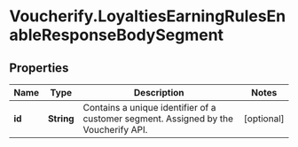 # Voucherify.LoyaltiesEarningRulesEnableResponseBodySegment

## Properties

Name | Type | Description | Notes
------------ | ------------- | ------------- | -------------
**id** | **String** | Contains a unique identifier of a customer segment. Assigned by the Voucherify API. | [optional] 


